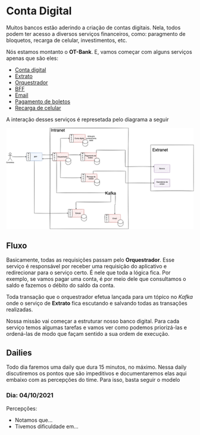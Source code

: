 # Conta Digital

Muitos bancos estão aderindo a criação de contas digitais. Nela, todos podem ter acesso a diversos serviços financeiros, como: paragmento de bloquetos, recarga de celular, investimentos, etc.

Nós estamos montanto o **OT-Bank**. E, vamos começar com alguns serviços apenas que são eles:
  - [Conta digital](./conta-digital/)
  - [Extrato](./extrato/)
  - [Orquestrador](./orquestrador/)
  - [BFF](./bff/)
  - [Email](./email/)
  - [Pagamento de boletos](./pagamento-boleto/)
  - [Recarga de celular](./pagamento-boleto/)

A interação desses serviços é represetada pelo diagrama a seguir

![diagrama de serviços](./imgs/conta-digital.png)

## Fluxo

Basicamente, todas as requisições passam pelo **Orquestrador**. Esse serviço é responsável por receber uma requisição do aplicativo e redirecionar para o serviço certo. É nele que toda a lógica fica. Por exemplo, se vamos pagar uma conta, é por meio dele que consultamos o saldo e fazemos o débito do saldo da conta.

Toda transação que o orquestrador efetua lançada para um tópico no _Kafka_ onde o serviço de **Extrato** fica escutando e salvando todas as transações realizadas.

Nossa missão vai começar a estruturar nosso banco digital. Para cada serviço temos algumas tarefas e vamos ver como podemos priorizá-las e ordená-las de modo que façam sentido a sua ordem de execução.

## Dailies
Todo dia faremos uma daily que dura 15 minutos, no máximo. Nessa daily discutiremos os pontos que são impeditivos e documentaremos elas aqui embaixo com as percepções do time. Para isso, basta seguir o modelo

### Dia: 04/10/2021
Percepções:
- Notamos que...
- Tivemos dificuldade em...


